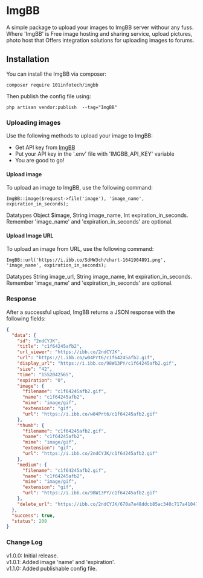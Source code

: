 # ImgBB

A simple package to upload your images to ImgBB server withour any fuss. Where 'ImgBB' is Free image hosting and sharing service, upload pictures, photo host that Offers integration solutions for uploading images to forums.

## Installation

You can install the ImgBB via composer:

```
composer require 101infotech/imgbb
```

Then publish the config file using:

```
php artisan vendor:publish  --tag="ImgBB"
```

### Uploading images

Use the following methods to upload your image to ImgBB:

- Get API key from [ImgBB](https://api.imgbb.com)
- Put your API key in the '.env' file with 'IMGBB_API_KEY' variable
- You are good to go!

#### Upload image

To upload an image to ImgBB, use the following command:

```
ImgBB::image($request->file('image'), 'image_name', expiration_in_seconds);
```

Datatypes Object $image, String image_name, Int expiration_in_seconds.  
Remember 'image_name' and 'expiration_in_seconds' are optional.

#### Upload Image URL

To upload an image from URL, use the following command:

```
ImgBB::url('https://i.ibb.co/SdHW3ch/chart-1641904891.png', 'image_name', expiration_in_seconds);
```

Datatypes String image_url, String image_name, Int expiration_in_seconds.  
Remember 'image_name' and 'expiration_in_seconds' are optional.

### Response

After a successful upload, ImgBB returns a JSON response with the following fields:

```json
{
  "data": {
    "id": "2ndCYJK",
    "title": "c1f64245afb2",
    "url_viewer": "https://ibb.co/2ndCYJK",
    "url": "https://i.ibb.co/w04Prt6/c1f64245afb2.gif",
    "display_url": "https://i.ibb.co/98W13PY/c1f64245afb2.gif",
    "size": "42",
    "time": "1552042565",
    "expiration": "0",
    "image": {
      "filename": "c1f64245afb2.gif",
      "name": "c1f64245afb2",
      "mime": "image/gif",
      "extension": "gif",
      "url": "https://i.ibb.co/w04Prt6/c1f64245afb2.gif"
    },
    "thumb": {
      "filename": "c1f64245afb2.gif",
      "name": "c1f64245afb2",
      "mime": "image/gif",
      "extension": "gif",
      "url": "https://i.ibb.co/2ndCYJK/c1f64245afb2.gif"
    },
    "medium": {
      "filename": "c1f64245afb2.gif",
      "name": "c1f64245afb2",
      "mime": "image/gif",
      "extension": "gif",
      "url": "https://i.ibb.co/98W13PY/c1f64245afb2.gif"
    },
    "delete_url": "https://ibb.co/2ndCYJK/670a7e48ddcb85ac340c717a41047e5c"
  },
  "success": true,
  "status": 200
}
```

### Change Log

v1.0.0: Initial release.  
v1.0.1: Added image 'name' and 'expiration'.  
v1.1.0: Added publishable config file.
